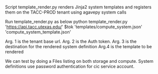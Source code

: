 Script template_render.py renders Jinja2 system templates and registers them on the TACC-PROD tenant using agavepy system calls

Run template_render.py as below 
python template_render.py 'https://api.tacc.utexas.edu/' $tok 'templates/compute_system.json' 'compute_system_template.json'


Arg. 1 is the tenant base url.
Arg. 2 is the Auth token. 
Arg. 3 is the destination for the rendered system definition 
Arg.4 is the template to be rendered

We can test by doing a Files listing on both storage and compute. System definitions use password authentication for cic service account.

